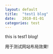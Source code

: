 ```yaml
---
layout: default
title:  "test1 blog"
date:   2010-01-01
categories: test
---
```

this is test1 blog!
<!--more-->
用于测试网站布局效果!